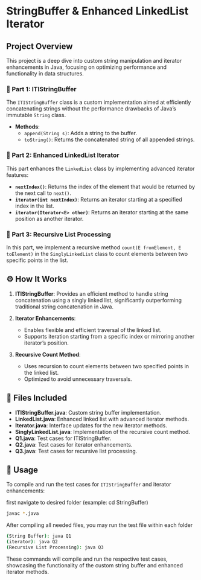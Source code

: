 
# StringBuffer & Enhanced LinkedList Iterator 

## Project Overview

This project is a deep dive into custom string manipulation and iterator enhancements in Java, focusing on optimizing performance and functionality in data structures.

### 🧵 Part 1: ITIStringBuffer

The `ITIStringBuffer` class is a custom implementation aimed at efficiently concatenating strings without the performance drawbacks of Java’s immutable `String` class.

- **Methods**:
  - `append(String s)`: Adds a string to the buffer.
  - `toString()`: Returns the concatenated string of all appended strings.

### 🔄 Part 2: Enhanced LinkedList Iterator

This part enhances the `LinkedList` class by implementing advanced iterator features:

- **`nextIndex()`**: Returns the index of the element that would be returned by the next call to `next()`.
- **`iterator(int nextIndex)`**: Returns an iterator starting at a specified index in the list.
- **`iterator(Iterator<E> other)`**: Returns an iterator starting at the same position as another iterator.

### 🔁 Part 3: Recursive List Processing

In this part, we implement a recursive method `count(E fromElement, E toElement)` in the `SinglyLinkedList` class to count elements between two specific points in the list.

## ⚙️ How It Works

1. **ITIStringBuffer**: Provides an efficient method to handle string concatenation using a singly linked list, significantly outperforming traditional string concatenation in Java.

2. **Iterator Enhancements**: 
   - Enables flexible and efficient traversal of the linked list.
   - Supports iteration starting from a specific index or mirroring another iterator’s position.

3. **Recursive Count Method**: 
   - Uses recursion to count elements between two specified points in the linked list.
   - Optimized to avoid unnecessary traversals.

## 📂 Files Included

- **ITIStringBuffer.java**: Custom string buffer implementation.
- **LinkedList.java**: Enhanced linked list with advanced iterator methods.
- **Iterator.java**: Interface updates for the new iterator methods.
- **SinglyLinkedList.java**: Implementation of the recursive count method.
- **Q1.java**: Test cases for ITIStringBuffer.
- **Q2.java**: Test cases for iterator enhancements.
- **Q3.java**: Test cases for recursive list processing.

## 🚀 Usage

To compile and run the test cases for `ITIStringBuffer` and iterator enhancements:

first navigate to desired folder (example: cd StringBuffer)
```bash
javac *.java
```
After compiling all needed files, you may run the test file within each folder
```bash
(String Buffer): java Q1
(iterator): java Q2
(Recursive List Processing): java Q3
```

These commands will compile and run the respective test cases, showcasing the functionality of the custom string buffer and enhanced iterator methods.
